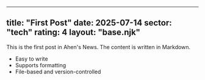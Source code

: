 
---
title: "First Post"
date: 2025-07-14
sector: "tech"
rating: 4
layout: "base.njk"
---

This is the first post in Ahen's News. The content is written in Markdown.

*   Easy to write
*   Supports formatting
*   File-based and version-controlled
